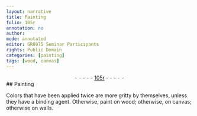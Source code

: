 ```yaml
---
layout: narrative
title: Painting
folio: 105r
annotation: no
author:
mode: annotated
editor: GR8975 Seminar Participants
rights: Public Domain
categories: [painting]
tags: [wood, canvas]
---
```


 <div class="folio" align="center">- - - - - <a href="http://gallica.bnf.fr/ark:/12148/btv1b10500001g/f215.image" target="_blank">105r</a> - - - - - </div>   
## Painting

 
<span class="activity"></span>Colors that have been applied twice are more gritty by themselves, unless they have a binding agent. Otherwise, paint on <span class="material">wood</span>; otherwise, on <span class="material">canvas</span>; otherwise on walls.
 